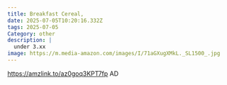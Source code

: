 ```yaml
---
title: Breakfast Cereal,
date: 2025-07-05T10:20:16.332Z
tags: 2025-07-05
Category: other
description: |
  under 3.xx
image: https://m.media-amazon.com/images/I/71aGXugXMkL._SL1500_.jpg
---
```

https://amzlink.to/az0goq3KPT7fp
AD